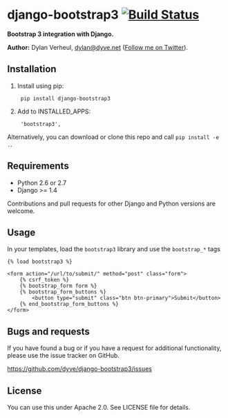 # django-bootstrap3 [![Build Status](https://secure.travis-ci.org/dyve/django-bootstrap3.png)](http://travis-ci.org/dyve/django-bootstrap3)


**Bootstrap 3 integration with Django.**

**Author:** Dylan Verheul, <dylan@dyve.net> ([Follow me on Twitter][1]).


## Installation

1. Install using pip:

        pip install django-bootstrap3

2. Add to INSTALLED_APPS:

        'bootstrap3',

Alternatively, you can download or clone this repo and call `pip install -e .`.


## Requirements

- Python 2.6 or 2.7
- Django >= 1.4

Contributions and pull requests for other Django and Python versions are welcome.


## Usage

In your templates, load the `bootstrap3` library and use the `bootstrap_*` tags

    {% load bootstrap3 %}

    <form action="/url/to/submit/" method="post" class="form">
        {% csrf_token %}
        {% bootstrap_form form %}
        {% bootstrap_form_buttons %}
            <button type="submit" class="btn btn-primary">Submit</button>
        {% end_bootstrap_form_buttons %}
    </form>


## Bugs and requests

If you have found a bug or if you have a request for additional functionality, please use the issue tracker on GitHub.

https://github.com/dyve/django-bootstrap3/issues


## License

You can use this under Apache 2.0. See LICENSE file for details.


[1]: http://twitter.com/dyve

